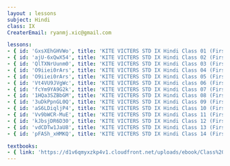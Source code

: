 ```yaml
--- 
layout : lessons 
subject: Hindi
class: IX
CreaterEmail: ryanmj.xic@gmail.com

lessons: 
- { id: 'GxsXEhGHVWo', title: 'KITE VICTERS STD IX Hindi Class 01 (First Bell-ഫസ്റ്റ് ബെല്‍)' }
- { id: 'ajU-6xQwX54', title: 'KITE VICTERS STD IX Hindi Class 02 (First Bell-ഫസ്റ്റ് ബെല്‍)' }
- { id: 'QlTXNrUunm0', title: 'KITE VICTERS STD IX Hindi Class 03 (First Bell-ഫസ്റ്റ് ബെല്‍)' }
- { id: 'O9iiei0rArs', title: 'KITE VICTERS STD IX Hindi Class 04 (First Bell-ഫസ്റ്റ് ബെല്‍)' }
- { id: 'O9iiei0rArs', title: 'KITE VICTERS STD IX Hindi Class 05 (First Bell-ഫസ്റ്റ് ബെല്‍)' }
- { id: 'Vt4VU9JVgWc', title: 'KITE VICTERS STD IX Hindi class 06 (First Bell-ഫസ്റ്റ് ബെല്‍)' }
- { id: 'fcYm9YA9G2k', title: 'KITE VICTERS STD IX Hindi Class 07 (First Bell-ഫസ്റ്റ് ബെല്‍)' }
- { id: '1HQa3SZBbGM', title: 'KITE VICTERS STD IX Hindi Class 08 (First Bell-ഫസ്റ്റ് ബെല്‍)' }
- { id: '3uDkPpnGL0Q', title: 'KITE VICTERS STD IX Hindi Class 09 (First Bell-ഫസ്റ്റ് ബെല്‍)' }
- { id: 'aS6LDiqljP4', title: 'KITE VICTERS STD IX Hindi Class 10 (First Bell-ഫസ്റ്റ് ബെല്‍)' }
- { id: 'Vv9bWCR-MuE', title: 'KITE VICTERS STD IX Hindi Class 11 (First Bell-ഫസ്റ്റ് ബെല്‍)' }
- { id: 'kJbsjDR6D30', title: 'KITE VICTERS STD IX Hindi Class 12 (First Bell-ഫസ്റ്റ് ബെല്‍)' }
- { id: 'vdCDTw1JaU8', title: 'KITE VICTERS STD IX Hindi Class 13 (First Bell-ഫസ്റ്റ് ബെല്‍)' }
- { id: 'pFASh_xHMKQ', title: 'KITE VICTERS STD IX Hindi Class 14 (First Bell-ഫസ്റ്റ് ബെല്‍)' }

textbooks:
- { link: 'https://d1v6qmyxzkp4v1.cloudfront.net/uploads/ebook/Class%209/HINDI_1/HINDI_1.pdf', title: 'Hindi' , medium: 'Malayalam' }
--- 
```

